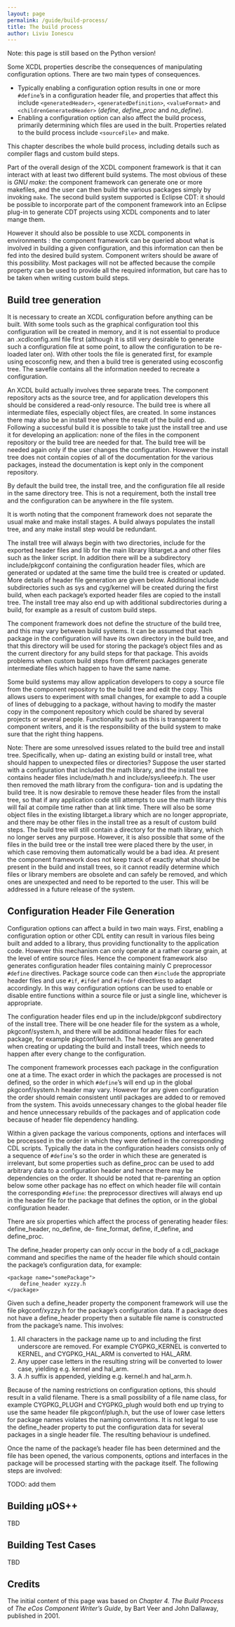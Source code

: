 ```yaml
---
layout: page
permalink: /guide/build-process/
title: The build process
author: Liviu Ionescu
---
```


Note: this page is still based on the Python version!

Some XCDL properties describe the consequences of manipulating configuration options. There are two main types of consequences.

-   Typically enabling a configuration option results in one or more `#define`’s in a configuration header file, and properties that affect this include `<generatedHeader>`, `<generatedDefinition>`, `<valueFormat>` and `<childrenGeneratedHeader>` (*define*, *define_proc* and *no_define*).
-   Enabling a configuration option can also affect the build process, primarily determining which files are used in the built. Properties related to the build process include `<sourceFile>` and make.

This chapter describes the whole build process, including details such as compiler flags and custom build steps.

Part of the overall design of the XCDL component framework is that it can interact with at least two different build systems. The most obvious of these is *GNU make*: the component framework can generate one or more makefiles, and the user can then build the various packages simply by invoking `make`. The second build system supported is Eclipse CDT: it should be possible to incorporate part of the component framework into an Eclipse plug-in to generate CDT projects using XCDL components and to later mange them.

However it should also be possible to use XCDL components in environments : the component framework can be queried about what is involved in building a given configuration, and this information can then be fed into the desired build system. Component writers should be aware of this possibility. Most packages will not be affected because the compile property can be used to provide all the required information, but care has to be taken when writing custom build steps.

## Build tree generation

It is necessary to create an XCDL configuration before anything can be built. With some tools such as the graphical configuration tool this configuration will be created in memory, and it is not essential to produce an .xcdlconfig.xml file first (although it is still very desirable to generate such a configuration file at some point, to allow the configuration to be re-loaded later on). With other tools the file is generated first, for example using ecosconfig new, and then a build tree is generated using ecosconfig tree. The savefile contains all the information needed to recreate a configuration.

An XCDL build actually involves three separate trees. The component repository acts as the source tree, and for application developers this should be considered a read-only resource. The build tree is where all intermediate files, especially object files, are created. In some instances there may also be an install tree where the result of the build end up. Following a successful build it is possible to take just the install tree and use it for developing an application: none of the files in the component repository or the build tree are needed for that. The build tree will be needed again only if the user changes the configuration. However the install tree does not contain copies of all of the documentation for the various packages, instead the documentation is kept only in the component repository.

By default the build tree, the install tree, and the configuration file all reside in the same directory tree. This is not a requirement, both the install tree and the configuration can be anywhere in the file system.

It is worth noting that the component framework does not separate the usual make and make install stages. A build always populates the install tree, and any make install step would be redundant.

The install tree will always begin with two directories, include for the exported header files and lib for the main library libtarget.a and other files such as the linker script. In addition there will be a subdirectory include/pkgconf containing the configuration header files, which are generated or updated at the same time the build tree is created or updated. More details of header file generation are given below. Additional include subdirectories such as sys and cyg/kernel will be created during the first build, when each package’s exported header files are copied to the install tree. The install tree may also end up with additional subdirectories during a build, for example as a result of custom build steps.

The component framework does not define the structure of the build tree, and this may vary between build systems. It can be assumed that each package in the configuration will have its own directory in the build tree, and that this directory will be used for storing the package’s object files and as the current directory for any build steps for that package. This avoids problems when custom build steps from different packages generate intermediate files which happen to have the same name.

Some build systems may allow application developers to copy a source file from the component repository to the build tree and edit the copy. This allows users to experiment with small changes, for example to add a couple of lines of debugging to a package, without having to modify the master copy in the component repository which could be shared by several projects or several people. Functionality such as this is transparent to component writers, and it is the responsibility of the build system to make sure that the right thing happens.

Note: There are some unresolved issues related to the build tree and install tree. Specifically, when up- dating an existing build or install tree, what should happen to unexpected files or directories? Suppose the user started with a configuration that included the math library, and the install tree contains header files include/math.h and include/sys/ieeefp.h. The user then removed the math library from the configura- tion and is updating the build tree. It is now desirable to remove these header files from the install tree, so that if any application code still attempts to use the math library this will fail at compile time rather than at link time. There will also be some object files in the existing libtarget.a library which are no longer appropriate, and there may be other files in the install tree as a result of custom build steps. The build tree will still contain a directory for the math library, which no longer serves any purpose. However, it is also possible that some of the files in the build tree or the install tree were placed there by the user, in which case removing them automatically would be a bad idea. At present the component framework does not keep track of exactly what should be present in the build and install trees, so it cannot readily determine which files or library members are obsolete and can safely be removed, and which ones are unexpected and need to be reported to the user. This will be addressed in a future release of the system.

## Configuration Header File Generation

Configuration options can affect a build in two main ways. First, enabling a configuration option or other CDL entity can result in various files being built and added to a library, thus providing functionality to the application code. However this mechanism can only operate at a rather coarse grain, at the level of entire source files. Hence the component framework also generates configuration header files containing mainly C preprocessor `#define` directives. Package source code can then `#include` the appropriate header files and use `#if`, `#ifdef` and `#ifndef` directives to adapt accordingly. In this way configuration options can be used to enable or disable entire functions within a source file or just a single line, whichever is appropriate.

The configuration header files end up in the include/pkgconf subdirectory of the install tree. There will be one header file for the system as a whole, pkgconf/system.h, and there will be additional header files for each package, for example pkgconf/kernel.h. The header files are generated when creating or updating the build and install trees, which needs to happen after every change to the configuration.

The component framework processes each package in the configuration one at a time. The exact order in which the packages are processed is not defined, so the order in which `#define`’s will end up in the global pkgconf/system.h header may vary. However for any given configuration the order should remain consistent until packages are added to or removed from the system. This avoids unnecessary changes to the global header file and hence unnecessary rebuilds of the packages and of application code because of header file dependency handling.

Within a given package the various components, options and interfaces will be processed in the order in which they were defined in the corresponding CDL scripts. Typically the data in the configuration headers consists only of a sequence of `#define`'s so the order in which these are generated is irrelevant, but some properties such as define_proc can be used to add arbitrary data to a configuration header and hence there may be dependencies on the order. It should be noted that re-parenting an option below some other package has no effect on which header file will contain the corresponding `#define`: the preprocessor directives will always end up in the header file for the package that defines the option, or in the global configuration header.

There are six properties which affect the process of generating header files: define_header, no_define, de- fine_format, define, if_define, and define_proc.

The define_header property can only occur in the body of a cdl_package command and specifies the name of the header file which should contain the package’s configuration data, for example:

```
<package name="somePackage">
    define_header xyzzy.h
</package>
```

Given such a define_header property the component framework will use the file pkgconf/xyzzy.h for the package’s configuration data. If a package does not have a define_header property then a suitable file name is constructed from the package’s name. This involves:

1.  All characters in the package name up to and including the first underscore are removed. For example CYGPKG_KERNEL is converted to KERNEL, and CYGPKG_HAL_ARM is converted to HAL_ARM.
2.  Any upper case letters in the resulting string will be converted to lower case, yielding e.g. kernel and hal_arm.
3.  A .h suffix is appended, yielding e.g. kernel.h and hal_arm.h.

Because of the naming restrictions on configuration options, this should result in a valid filename. There is a small possibility of a file name class, for example CYGPKG_PLUGH and CYGPKG_plugh would both end up trying to use the same header file pkgconf/plugh.h, but the use of lower case letters for package names violates the naming conventions. It is not legal to use the define_header property to put the configuration data for several packages in a single header file. The resulting behaviour is undefined.

Once the name of the package’s header file has been determined and the file has been opened, the various components, options and interfaces in the package will be processed starting with the package itself. The following steps are involved:

TODO: add them

## Building µOS++

TBD

## Building Test Cases

TBD

## Credits

The initial content of this page was based on *Chapter 4. The Build Process* of *The eCos Component Writer’s Guide*, by Bart Veer and John Dallaway, published in 2001.
